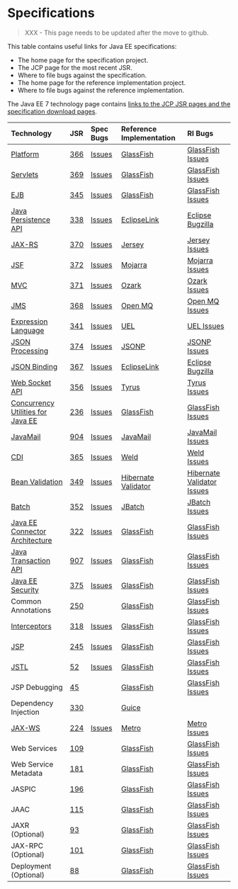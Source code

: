 # Specifications

> XXX - This page needs to be updated after the move to github.

This table contains useful links for Java EE specifications:

* The home page for the specification project.
* The JCP page for the most recent JSR.
* Where to file bugs against the specification.
* The home page for the reference implementation project.
* Where to file bugs against the reference implementation.

The Java EE 7 technology page contains
[links to the JCP JSR pages and the specification download pages](http://www.oracle.com/technetwork/java/javaee/tech/index.html).


| Technology | JSR | Spec Bugs | Reference Implementation | RI Bugs |
|:-----------|:----|:----------|:-------------------------|:--------|
| [Platform](https://javaee.github.io/javaee-spec/) | [366](https://jcp.org/en/jsr/detail?id=366) | [Issues](https://github.com/javaee/javaee-spec/issues) | [GlassFish](https://javaee.github.io/glassfish/) | [GlassFish Issues](https://github.com/javaee/glassfish/issues) |
| [Servlets](https://github.com/javaee/servlet-spec) | [369](https://jcp.org/en/jsr/detail?id=369) | [Issues](https://github.com/javaee/servlet-spec/issues) | [GlassFish](https://javaee.github.io/glassfish/) | [GlassFish Issues](https://github.com/javaee/glassfish/issues) |
| [EJB](https://github.com/javaee/ejb-spec) | [345](https://jcp.org/en/jsr/detail?id=345) | [Issues](https://github.com/javaee/ejb-spec/issues) | [GlassFish](https://javaee.github.io/glassfish/) | [GlassFish Issues](https://github.com/javaee/glassfish/issues) |
| [Java Persistence API](https://github.com/javaee/jpa-spec) | [338](https://jcp.org/en/jsr/detail?id=338) | [Issues](https://github.com/javaee/jpa-spec/issues) | [EclipseLink](https://www.eclipse.org/eclipselink/) | [Eclipse Bugzilla](http://wiki.eclipse.org/EclipseLink/Bugs) |
| [JAX-RS](https://github.com/jax-rs) | [370](https://jcp.org/en/jsr/detail?id=370) | [Issues](https://github.com/jax-rs/api/issues) | [Jersey](https://jersey.github.io/) | [Jersey Issues](https://github.com/jersey/jersey/issues) |
| [JSF](https://javaee.github.io/javaserverfaces-spec/) | [372](https://jcp.org/en/jsr/detail?id=372) | [Issues](https://github.com/javaee/javaserverfaces-spec/issues) | [Mojarra](https://github.com/javaserverfaces/mojarra) | [Mojarra Issues](https://github.com/javaserverfaces/mojarra/issues) |
| [MVC](https://www.mvc-spec.org/) | [371](https://jcp.org/en/jsr/detail?id=371) | [Issues](https://github.com/mvc-spec/mvc-spec/issues) | [Ozark](https://github.com/mvc-spec/ozark) | [Ozark Issues](https://github.com/mvc-spec/ozark/issues) |
| [JMS](https://javaee.github.io/jms-spec/) | [368](https://jcp.org/en/jsr/detail?id=368) | [Issues](https://github.com/javaee/jms-spec/issues) | [Open MQ](https://javaee.github.io/openmq/) | [Open MQ Issues](https://github.com/javaee/openmq/issues) |
| [Expression Language](https://github.com/javaee/el-spec) | [341](https://jcp.org/en/jsr/detail?id=341) | [Issues](https://github.com/javaee/el-spec/issues) | [UEL](https://javaee.github.io/uel-ri/) | [UEL Issues](https://github.com/javaee/uel-ri/issues) |
| [JSON Processing](https://javaee.github.io/json-processing-spec/) | [374](https://jcp.org/en/jsr/detail?id=374) | [Issues](https://github.com/javaee/json-processing-spec/issues) | [JSONP](https://javaee.github.io/jsonp/) | [JSONP Issues](https://github.com/javaee/jsonp/issues) |
| [JSON Binding](https://javaee.github.io/jsonb-spec/) | [367](https://jcp.org/en/jsr/detail?id=367) | [Issues](https://github.com/javaee/jsonb-spec/issues) | [EclipseLink](https://www.eclipse.org/eclipselink/) | [Eclipse Bugzilla](http://wiki.eclipse.org/EclipseLink/Bugs) |
| [Web Socket API](https://github.com/javaee/websocket-spec) | [356](https://jcp.org/en/jsr/detail?id=356) | [Issues](https://github.com/javaee/websocket-spec/issues) | [Tyrus](https://github.com/tyrus-project/tyrus) | [Tyrus Issues](https://github.com/tyrus-project/tyrus/issues) |
| [Concurrency Utilities for Java EE](https://github.com/javaee/concurrency-ee-spec) | [236](https://jcp.org/en/jsr/detail?id=236) | [Issues](https://github.com/javaee/concurrency-ee-spec/issues) | [GlassFish](https://javaee.github.io/glassfish/) | [GlassFish Issues](https://github.com/javaee/glassfish/issues) |
| [JavaMail](https://javaee.github.io/javamail/) | [904](https://jcp.org/en/jsr/detail?id=904) | [Issues](https://github.com/javaee/javamail/issues) | [JavaMail](https://javaee.github.io/javamail/) | [JavaMail Issues](https://github.com/javaee/javamail/issues) |
| [CDI](http://www.cdi-spec.org/) | [365](https://jcp.org/en/jsr/detail?id=365) | [Issues](https://issues.jboss.org/browse/CDI) | [Weld](http://weld.cdi-spec.org/) | [Weld Issues](https://issues.jboss.org/browse/WELD) |
| [Bean Validation](http://beanvalidation.org/) | [349](https://jcp.org/en/jsr/detail?id=349) | [Issues](https://hibernate.onjira.com/browse/BVAL) | [Hibernate Validator](http://hibernate.org/validator/) | [Hibernate Validator Issues](https://hibernate.atlassian.net/browse/HV) |
| [Batch](https://github.com/WASdev/standards.jsr352.jbatch) | [352](https://jcp.org/en/jsr/detail?id=352) | [Issues](https://github.com/WASdev/standards.jsr352.jbatch/issues) | [JBatch](https://github.com/WASdev/standards.jsr352.jbatch) | [JBatch Issues](https://github.com/WASdev/standards.jsr352.jbatch/issues) |
| [Java EE Connector Architecture](https://github.com/javaee/connector-spec) | [322](https://jcp.org/en/jsr/detail?id=322) | [Issues](https://github.com/javaee/connector-spec/issues) | [GlassFish](https://javaee.github.io/glassfish/) | [GlassFish Issues](https://github.com/javaee/glassfish/issues) |
| [Java Transaction API](https://github.com/javaee/jta-spec) | [907](https://jcp.org/en/jsr/detail?id=907) | [Issues](https://github.com/javaee/jta-spec/issues) | [GlassFish](https://javaee.github.io/glassfish/) | [GlassFish Issues](https://github.com/javaee/glassfish/issues) |
| [Java EE Security](https://github.com/javaee/security-spec) | [375](https://jcp.org/en/jsr/detail?id=375) | [Issues](https://github.com/javaee/security-spec/issues) | [GlassFish](https://javaee.github.io/glassfish/) | [GlassFish Issues](https://github.com/javaee/glassfish/issues) |
| Common Annotations | [250](https://jcp.org/en/jsr/detail?id=250) | | [GlassFish](https://javaee.github.io/glassfish/) | [GlassFish Issues](https://github.com/javaee/glassfish/issues) |
| [Interceptors](https://github.com/javaee/interceptors-spec) | [318](https://jcp.org/en/jsr/detail?id=318) | [Issues](https://github.com/javaee/interceptors-spec/issues) | [GlassFish](https://javaee.github.io/glassfish/) | [GlassFish Issues](https://github.com/javaee/glassfish/issues) |
| [JSP](https://javaee.github.io/javaee-jsp-api/) | [245](https://jcp.org/en/jsr/detail?id=245) | [Issues](https://github.com/javaee/javaee-jsp-api/issues) | [GlassFish](https://javaee.github.io/glassfish/) | [GlassFish Issues](https://github.com/javaee/glassfish/issues) |
| [JSTL](https://javaee.github.io/jstl-api/) | [52](https://jcp.org/en/jsr/detail?id=52) | [Issues](https://github.com/javaee/jstl-api/issues) | [GlassFish](https://javaee.github.io/glassfish/) | [GlassFish Issues](https://github.com/javaee/glassfish/issues) |
| JSP Debugging | [45](https://jcp.org/en/jsr/detail?id=45) | | [GlassFish](https://javaee.github.io/glassfish/) | [GlassFish Issues](https://github.com/javaee/glassfish/issues) |
| Dependency Injection | [330](https://jcp.org/en/jsr/detail?id=330) | | [Guice](https://github.com/google/guice) | |
| [JAX-WS](https://github.com/javaee/jax-ws-spec) | [224](https://jcp.org/en/jsr/detail?id=224) | [Issues](https://github.com/javaee/jax-ws-spec/issues) | [Metro](https://github.com/javaee/metro-jax-ws) | [Metro Issues](https://github.com/javaee/metro-jax-ws/issues) |
| Web Services | [109](https://jcp.org/en/jsr/detail?id=109) | | [GlassFish](https://javaee.github.io/glassfish/) | [GlassFish Issues](https://github.com/javaee/glassfish/issues) |
| Web Service Metadata | [181](https://jcp.org/en/jsr/detail?id=181) | | [GlassFish](https://javaee.github.io/glassfish/) | [GlassFish Issues](https://github.com/javaee/glassfish/issues) |
| JASPIC | [196](https://jcp.org/en/jsr/detail?id=196) | | [GlassFish](https://javaee.github.io/glassfish/) | [GlassFish Issues](https://github.com/javaee/glassfish/issues) |
| JAAC | [115](https://jcp.org/en/jsr/detail?id=115) | | [GlassFish](https://javaee.github.io/glassfish/) | [GlassFish Issues](https://github.com/javaee/glassfish/issues) |
| JAXR (Optional) | [93](https://jcp.org/en/jsr/detail?id=93) | | [GlassFish](https://javaee.github.io/glassfish/) | [GlassFish Issues](https://github.com/javaee/glassfish/issues) |
| JAX-RPC (Optional) | [101](https://jcp.org/en/jsr/detail?id=101) | | [GlassFish](https://javaee.github.io/glassfish/) | [GlassFish Issues](https://github.com/javaee/glassfish/issues) |
| Deployment (Optional) | [88](https://jcp.org/en/jsr/detail?id=88) | | [GlassFish](https://javaee.github.io/glassfish/) | [GlassFish Issues](https://github.com/javaee/glassfish/issues) |
